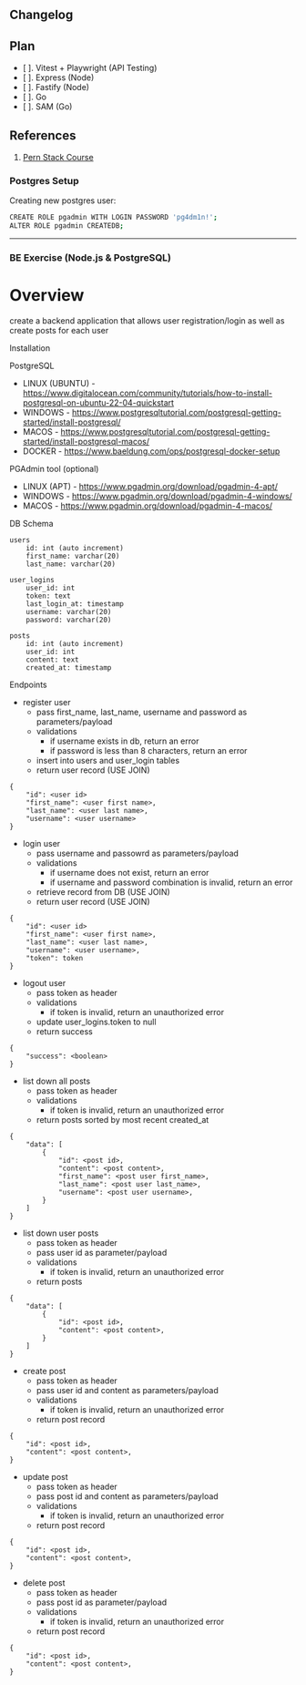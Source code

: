 ## Changelog

## Plan
- [ ]. Vitest + Playwright (API Testing)
- [ ]. Express (Node)
- [ ]. Fastify (Node)
- [ ]. Go
- [ ]. SAM (Go)

## References
1. [Pern Stack Course](https://www.youtube.com/watch?v=ldYcgPKEZC8)

### Postgres Setup
Creating new postgres user:
```bash
CREATE ROLE pgadmin WITH LOGIN PASSWORD 'pg4dm1n!';
ALTER ROLE pgadmin CREATEDB;
```


---

### BE Exercise (Node.js & PostgreSQL)

# Overview
create a backend application that allows user registration/login as well as create posts for each user

Installation

PostgreSQL

* LINUX (UBUNTU) - https://www.digitalocean.com/community/tutorials/how-to-install-postgresql-on-ubuntu-22-04-quickstart
* WINDOWS - https://www.postgresqltutorial.com/postgresql-getting-started/install-postgresql/
* MACOS - https://www.postgresqltutorial.com/postgresql-getting-started/install-postgresql-macos/
* DOCKER - https://www.baeldung.com/ops/postgresql-docker-setup

PGAdmin tool (optional)

* LINUX (APT) - https://www.pgadmin.org/download/pgadmin-4-apt/
* WINDOWS - https://www.pgadmin.org/download/pgadmin-4-windows/
* MACOS - https://www.pgadmin.org/download/pgadmin-4-macos/



DB Schema
```
users
    id: int (auto increment)
    first_name: varchar(20)
    last_name: varchar(20)

user_logins
    user_id: int
    token: text
    last_login_at: timestamp
    username: varchar(20)
    password: varchar(20)

posts
    id: int (auto increment)
    user_id: int
    content: text
    created_at: timestamp
```



Endpoints

* register user 
    * pass first_name, last_name, username and password as parameters/payload
    * validations 
        * if username exists in db, return an error
        * if password is less than 8 characters, return an error
    * insert into users and user_login tables
    * return user record (USE JOIN)
```
{
    "id": <user id>
    "first_name": <user first name>,
    "last_name": <user last name>,
    "username": <user username>
}
```



* login user 
    * pass username and passowrd as parameters/payload
    * validations 
        * if username does not exist, return an error
        * if username and password combination is invalid, return an error
    * retrieve record from DB (USE JOIN)
    * return user record (USE JOIN)
```
{
    "id": <user id>
    "first_name": <user first name>,
    "last_name": <user last name>,
    "username": <user username>,
    "token": token
}
```


* logout user
    * pass token as header
    * validations 
        * if token is invalid, return an unauthorized error
    * update user_logins.token to null
    * return success
```
{
    "success": <boolean>
}
```



* list down all posts 
    * pass token as header
    * validations 
        * if token is invalid, return an unauthorized error
    * return posts sorted by most recent created_at
```
{
    "data": [
        {
            "id": <post id>,
            "content": <post content>,
            "first_name": <post user first_name>,
            "last_name": <post user last_name>,
            "username": <post user username>,
        }
    ]
}
```



* list down user posts 
    * pass token as header
    * pass user id as parameter/payload
    * validations 
        * if token is invalid, return an unauthorized error
    * return posts
```
{
    "data": [
        {
            "id": <post id>,
            "content": <post content>,
        }
    ]
}
```



* create post 
    * pass token as header
    * pass user id and content as parameters/payload
    * validations 
        * if token is invalid, return an unauthorized error
    * return post record
```
{
    "id": <post id>,
    "content": <post content>,
}
```



* update post 
    * pass token as header
    * pass post id and content as parameters/payload
    * validations 
        * if token is invalid, return an unauthorized error
    * return post record
```
{
    "id": <post id>,
    "content": <post content>,
}
```




* delete post 
    * pass token as header
    * pass post id as parameter/payload
    * validations 
        * if token is invalid, return an unauthorized error
    * return post record
```
{
    "id": <post id>,
    "content": <post content>,
}
```

